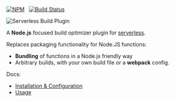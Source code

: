 [![NPM](https://img.shields.io/npm/v/serverless-build-plugin.svg)](https://nodei.co/npm/serverless-build-plugin/) &nbsp; [![Build Status](https://travis-ci.org/nfour/serverless-build-plugin.svg?branch=master)](https://travis-ci.org/nfour/serverless-build-plugin)

![Serverless Build Plugin](https://i.imgur.com/6ARU4Xm.png)

A **Node.js** focused build optimizer plugin for [serverless](https://github.com/serverless/serverless).

Replaces packaging functionality for Node.JS functions:

- **Bundling** of functions in a Node.js friendly way
- Arbitrary builds, with your own build file or a **webpack** config.

Docs:
- [Installation & Configuration](https://github.com/nfour/serverless-build-plugin/blob/master/docs/Install%20&%20Config.md)
- [Usage](https://github.com/nfour/serverless-build-plugin/blob/master/docs/Usage.md)
